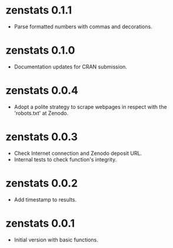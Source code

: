 # zenstats 0.1.1
* Parse formatted numbers with commas and decorations.

# zenstats 0.1.0
* Documentation updates for CRAN submission.

# zenstats 0.0.4
* Adopt a polite strategy to scrape webpages in respect with the 'robots.txt' at Zenodo.

# zenstats 0.0.3
* Check Internet connection and Zenodo deposit URL.
* Internal tests to check function's integrity.

# zenstats 0.0.2
* Add timestamp to results.

# zenstats 0.0.1

* Initial version with basic functions.
